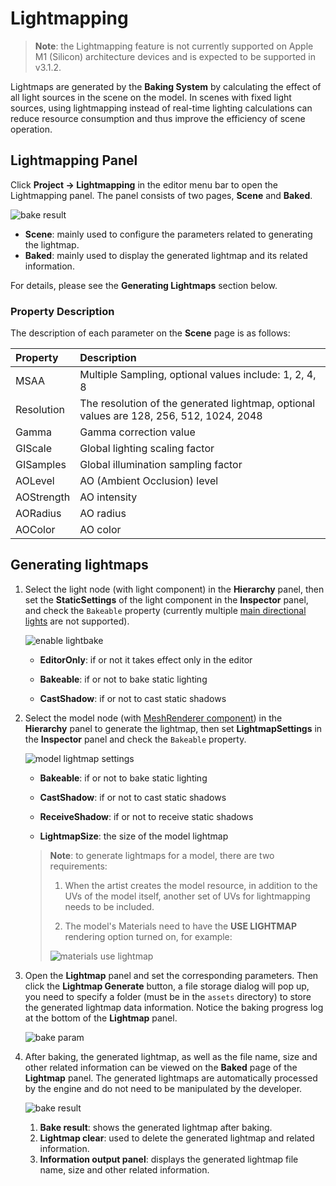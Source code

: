 # Lightmapping

> **Note**: the Lightmapping feature is not currently supported on Apple M1 (Silicon) architecture devices and is expected to be supported in v3.1.2.

Lightmaps are generated by the **Baking System** by calculating the effect of all light sources in the scene on the model. In scenes with fixed light sources, using lightmapping instead of real-time lighting calculations can reduce resource consumption and thus improve the efficiency of scene operation.

## Lightmapping Panel

Click **Project -> Lightmapping** in the editor menu bar to open the Lightmapping panel. The panel consists of two pages, **Scene** and **Baked**.

![bake result](./lightmap/lightmap-panel.png)

- **Scene**: mainly used to configure the parameters related to generating the lightmap.
- **Baked**: mainly used to display the generated lightmap and its related information.

For details, please see the **Generating Lightmaps** section below.

### Property Description

The description of each parameter on the **Scene** page is as follows:

| Property | Description |
| :--- | :--- |
| MSAA | Multiple Sampling, optional values include: 1, 2, 4, 8 |
| Resolution | The resolution of the generated lightmap, optional values are 128, 256, 512, 1024, 2048 |
| Gamma | Gamma correction value |
| GIScale | Global lighting scaling factor |
| GISamples | Global illumination sampling factor |
| AOLevel | AO (Ambient Occlusion) level |
| AOStrength | AO intensity |
| AORadius | AO radius |
| AOColor | AO color |

## Generating lightmaps

1. Select the light node (with light component) in the **Hierarchy** panel, then set the **StaticSettings** of the light component in the **Inspector** panel, and check the `Bakeable` property (currently multiple [main directional lights](./lightType/dir-light.md) are not supported).

    ![enable lightbake](./lightmap/light-bakeable.png)

    - **EditorOnly**: if or not it takes effect only in the editor

    - **Bakeable**: if or not to bake static lighting

    - **CastShadow**: if or not to cast static shadows

2. Select the model node (with [MeshRenderer component](./../../../engine/renderable/model-component.md)) in the **Hierarchy** panel to generate the lightmap, then set **LightmapSettings** in the **Inspector** panel and check the `Bakeable` property.

    ![model lightmap settings](./lightmap/meshrenderer-bakeable.png)

    - **Bakeable**: if or not to bake static lighting

    - **CastShadow**: if or not to cast static shadows

    - **ReceiveShadow**: if or not to receive static shadows

    - **LightmapSize**: the size of the model lightmap

    > **Note**: to generate lightmaps for a model, there are two requirements:
    >
    > 1. When the artist creates the model resource, in addition to the UVs of the model itself, another set of UVs for lightmapping needs to be included.
    > 
    > 2. The model's Materials need to have the **USE LIGHTMAP** rendering option turned on, for example:
    >
    > ![materials use lightmap](./lightmap/materials.png)

3. Open the **Lightmap** panel and set the corresponding parameters. Then click the **Lightmap Generate** button, a file storage dialog will pop up, you need to specify a folder (must be in the `assets` directory) to store the generated lightmap data information. Notice the baking progress log at the bottom of the **Lightmap** panel.

    ![bake param](./lightmap/lightmap-generate.png)

4. After baking, the generated lightmap, as well as the file name, size and other related information can be viewed on the **Baked** page of the **Lightmap** panel. The generated lightmaps are automatically processed by the engine and do not need to be manipulated by the developer.

    ![bake result](./lightmap/lightmap-result.png)

    1. **Bake result**: shows the generated lightmap after baking.
    2. **Lightmap clear**: used to delete the generated lightmap and related information.
    3. **Information output panel**: displays the generated lightmap file name, size and other related information.
 
